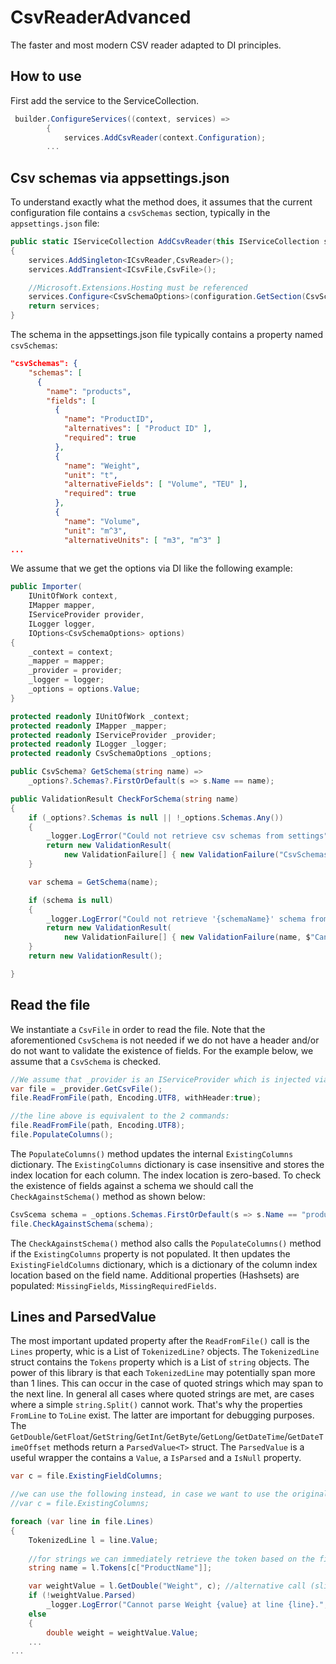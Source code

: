 # CsvReaderAdvanced

The faster and most modern CSV reader adapted to DI principles.

## How to use

First add the service to the ServiceCollection.
```cs
 builder.ConfigureServices((context, services) =>
        {
            services.AddCsvReader(context.Configuration);
        ...
```


## Csv schemas via appsettings.json
To understand exactly what the method does, it assumes that the current configuration file contains a `csvSchemas` section, typically in the `appsettings.json` file:

```cs
public static IServiceCollection AddCsvReader(this IServiceCollection services, IConfiguration configuration)
{
    services.AddSingleton<ICsvReader,CsvReader>();
    services.AddTransient<ICsvFile,CsvFile>();

    //Microsoft.Extensions.Hosting must be referenced
    services.Configure<CsvSchemaOptions>(configuration.GetSection(CsvSchemaOptions.CsvSchemasSection));
    return services;
}
```

The schema in the appsettings.json file typically contains a property named `csvSchemas`:

```json
"csvSchemas": {
    "schemas": [
      {
        "name": "products",
        "fields": [
          {
            "name": "ProductID",
            "alternatives": [ "Product ID" ],
            "required": true
          },
          {
            "name": "Weight",
            "unit": "t",
            "alternativeFields": [ "Volume", "TEU" ],
            "required": true
          },
          {
            "name": "Volume",
            "unit": "m^3",
            "alternativeUnits": [ "m3", "m^3" ]
...
```

We assume that we get the options via DI like the following example:

```cs
public Importer(
    IUnitOfWork context,
    IMapper mapper,
    IServiceProvider provider,
    ILogger logger,
    IOptions<CsvSchemaOptions> options)
{
    _context = context;
    _mapper = mapper;
    _provider = provider;
    _logger = logger;
    _options = options.Value;
}

protected readonly IUnitOfWork _context;
protected readonly IMapper _mapper;
protected readonly IServiceProvider _provider;
protected readonly ILogger _logger;
protected readonly CsvSchemaOptions _options;

public CsvSchema? GetSchema(string name) =>
    _options?.Schemas?.FirstOrDefault(s => s.Name == name);

public ValidationResult CheckForSchema(string name)
{
    if (_options?.Schemas is null || !_options.Schemas.Any())
    {
        _logger.LogError("Could not retrieve csv schemas from settings");
        return new ValidationResult(
            new ValidationFailure[] { new ValidationFailure("CsvSchemas", "Cannot retrieve csv schemas from settings") });
    }

    var schema = GetSchema(name);

    if (schema is null)
    {
        _logger.LogError("Could not retrieve '{schemaName}' schema from settings",name);
        return new ValidationResult(
            new ValidationFailure[] { new ValidationFailure(name, $"Cannot retrieve '{name}' schema from settings") });
    }
    return new ValidationResult();

}
```

## Read the file

We instantiate a `CsvFile` in order to read the file. Note that the aforementioned `CsvSchema` is not needed if we do not have a header and/or do not want to validate the existence of fields.
For the example below, we assume that a `CsvSchema` is checked.

```cs
//We assume that _provider is an IServiceProvider which is injected via DI
var file = _provider.GetCsvFile();
file.ReadFromFile(path, Encoding.UTF8, withHeader:true);

//the line above is equivalent to the 2 commands:
file.ReadFromFile(path, Encoding.UTF8);
file.PopulateColumns();
```

The `PopulateColumns()` method updates the internal `ExistingColumns` dictionary. The `ExistingColumns` dictionary is case insensitive and stores the index location for each column. The index location is zero-based.
To check the existence of fields against a schema we should call the `CheckAgainstSchema()` method as shown below:

```cs
CsvScema schema = _options.Schemas.FirstOrDefault(s => s.Name == "products");
file.CheckAgainstSchema(schema);
```

The `CheckAgainstSchema()` method also calls the `PopulateColumns()` method if the `ExistingColumns` property is not populated. It then updates the `ExistingFieldColumns` dictionary, which is a dictionary of the column index location based on the field name.
Additional properties (Hashsets) are populated: `MissingFields`, `MissingRequiredFields`.

## Lines and ParsedValue

The most important updated property after the `ReadFromFile()` call is the `Lines` property, whic is a List of `TokenizedLine?` objects.
The `TokenizedLine` struct contains the `Tokens` property which is a List of `string` objects. The power of this library is that each `TokenizedLine` may potentially span more than 1 lines. This can occur in the case of quoted strings which may span to the next line. In general all cases where quoted strings are met, are cases where a simple `string.Split()` cannot work.
That's why the properties `FromLine` to `ToLine` exist. The latter are important for debugging purposes.
The `GetDouble`/`GetFloat`/`GetString`/`GetInt`/`GetByte`/`GetLong`/`GetDateTime`/`GetDateTimeOffset` methods return a `ParsedValue<T>` struct. The `ParsedValue` is a useful wrapper the contains a `Value`, a `IsParsed` and a `IsNull` property.

```cs
var c = file.ExistingFieldColumns;

//we can use the following instead, in case we want to use the original field names within the header the CSV file
//var c = file.ExistingColumns;

foreach (var line in file.Lines)
{
    TokenizedLine l = line.Value;
    
    //for strings we can immediately retrieve the token based on the field name
    string name = l.Tokens[c["ProductName"]];

    var weightValue = l.GetDouble("Weight", c); //alternative call (slightly faster)
    if (!weightValue.Parsed)
        _logger.LogError("Cannot parse Weight {value} at line {line}.", weightValue.Value, l.FromLine);
    else
    {
        double weight = weightValue.Value;
    ...
...
```


